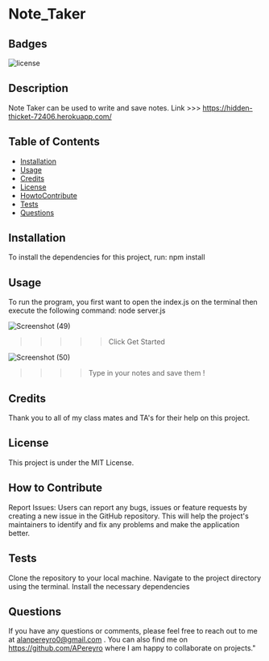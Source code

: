 # Note_Taker

## Badges

![license](https://img.shields.io/badge/license-MIT-green)

## Description

Note Taker can be used to write and save notes.
Link >>> https://hidden-thicket-72406.herokuapp.com/
## Table of Contents

- [Installation](#installation)
- [Usage](#usage)
- [Credits](#credits)
- [License](#license)
- [HowtoContribute](#HowtoContribute)
- [Tests](#Tests)
- [Questions](#Questions)

## Installation

To install the dependencies for this project, run: npm install

## Usage

To run the program, you first want to open the index.js on the terminal then execute the following command: node server.js

![Screenshot (49)](https://user-images.githubusercontent.com/124737955/234903707-3323d3bd-a54f-48f2-b610-12daf76ea2e7.png)
>>>>> Click Get Started 

![Screenshot (50)](https://user-images.githubusercontent.com/124737955/234903715-7a24ff55-a6ea-4089-a870-498a5d4c517c.png)
>>>> Type in your notes and save them !

## Credits

Thank you to all of my class mates and TA's for their help on this project.

## License

This project is under the MIT License.

## How to Contribute

Report Issues: Users can report any bugs, issues or feature requests by creating a new issue in the GitHub repository. This will help the project's maintainers to identify and fix any problems and make the application better.

## Tests

Clone the repository to your local machine. Navigate to the project directory using the terminal. Install the necessary dependencies

## Questions

If you have any questions or comments, please feel free to reach out to me at alanpereyro0@gmail.com . 
You can also find me on https://github.com/APereyro where I am happy to collaborate on projects."
